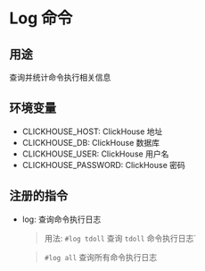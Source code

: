 # Log 命令

## 用途

查询并统计命令执行相关信息

## 环境变量

-   CLICKHOUSE_HOST: ClickHouse 地址
-   CLICKHOUSE_DB: ClickHouse 数据库
-   CLICKHOUSE_USER: ClickHouse 用户名
-   CLICKHOUSE_PASSWORD: ClickHouse 密码

## 注册的指令

-   log: 查询命令执行日志

    > 用法: `#log tdoll` 查询 `tdoll` 命令执行日志`

    > `#log all` 查询所有命令执行日志
